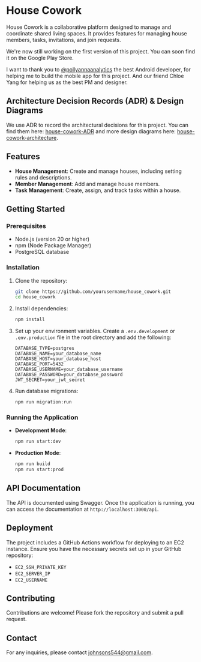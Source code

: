 # House Cowork

House Cowork is a collaborative platform designed to manage and coordinate shared living spaces. It provides features for managing house members, tasks, invitations, and join requests.

We're now still working on the first version of this project. You can soon find it on the Google Play Store.

I want to thank you to [@pollyannaanalytics](https://github.com/pollyannaanalytics) the best Android developer, for helping me to build the mobile app for this project. And our friend Chloe Yang for helping us as the best PM and designer.

## Architecture Decision Records (ADR) & Design Diagrams

We use ADR to record the architectural decisions for this project. You can find them here: [house-cowork-ADR](https://github.com/Joazen544/house-cowork-architecture/tree/main/docs/ADRs) and more design diagrams here: [house-cowork-architecture](https://github.com/Joazen544/house-cowork-architecture/tree/main/docs/diagrams).

## Features

- **House Management**: Create and manage houses, including setting rules and descriptions.
- **Member Management**: Add and manage house members.
- **Task Management**: Create, assign, and track tasks within a house.

## Getting Started

### Prerequisites

- Node.js (version 20 or higher)
- npm (Node Package Manager)
- PostgreSQL database

### Installation

1. Clone the repository:

   ```bash
   git clone https://github.com/yourusername/house_cowork.git
   cd house_cowork
   ```

2. Install dependencies:

   ```bash
   npm install
   ```

3. Set up your environment variables. Create a `.env.development` or `.env.production` file in the root directory and add the following:

   ```plaintext
   DATABASE_TYPE=postgres
   DATABASE_NAME=your_database_name
   DATABASE_HOST=your_database_host
   DATABASE_PORT=5432
   DATABASE_USERNAME=your_database_username
   DATABASE_PASSWORD=your_database_password
   JWT_SECRET=your_jwt_secret
   ```

4. Run database migrations:

   ```bash
   npm run migration:run
   ```

### Running the Application

- **Development Mode**:

  ```bash
  npm run start:dev
  ```

- **Production Mode**:

  ```bash
  npm run build
  npm run start:prod
  ```

## API Documentation

The API is documented using Swagger. Once the application is running, you can access the documentation at `http://localhost:3000/api`.

## Deployment

The project includes a GitHub Actions workflow for deploying to an EC2 instance. Ensure you have the necessary secrets set up in your GitHub repository:

- `EC2_SSH_PRIVATE_KEY`
- `EC2_SERVER_IP`
- `EC2_USERNAME`

## Contributing

Contributions are welcome! Please fork the repository and submit a pull request.

## Contact

For any inquiries, please contact johnsons544@gmail.com.
